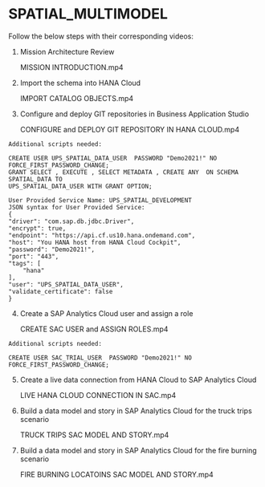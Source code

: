 # SPATIAL_MULTIMODEL

Follow the below steps with their corresponding videos:
  1. Mission Architecture Review
    
        MISSION INTRODUCTION.mp4
    
  2. Import the schema into HANA Cloud
    
        IMPORT CATALOG OBJECTS.mp4
    
  3. Configure and deploy GIT repositories in Business Application Studio
      
        CONFIGURE and DEPLOY GIT REPOSITORY IN HANA CLOUD.mp4
    
    Additional scripts needed: 
    
    CREATE USER UPS_SPATIAL_DATA_USER  PASSWORD "Demo2021!" NO FORCE_FIRST_PASSWORD_CHANGE;
    GRANT SELECT , EXECUTE , SELECT METADATA , CREATE ANY  ON SCHEMA SPATIAL_DATA TO 
    UPS_SPATIAL_DATA_USER WITH GRANT OPTION;
    
    User Provided Service Name: UPS_SPATIAL_DEVELOPMENT
    JSON syntax for User Provided Service: 
    {
    "driver": "com.sap.db.jdbc.Driver",
    "encrypt": true,
    "endpoint": "https://api.cf.us10.hana.ondemand.com",
    "host": "You HANA host from HANA Cloud Cockpit",
    "password": "Demo2021!",
    "port": "443",
    "tags": [
        "hana"
    ],
    "user": "UPS_SPATIAL_DATA_USER",
    "validate_certificate": false
    }
    
  4. Create a SAP Analytics Cloud user and assign a role

        CREATE SAC USER and ASSIGN ROLES.mp4
   
    Additional scripts needed:
    
    CREATE USER SAC_TRIAL_USER  PASSWORD "Demo2021!" NO FORCE_FIRST_PASSWORD_CHANGE; 
    
  5. Create a live data connection from HANA Cloud to SAP Analytics Cloud
    
        LIVE HANA CLOUD CONNECTION IN SAC.mp4
    
  6. Build a data model and story in SAP Analytics Cloud for the truck trips scenario
    
      TRUCK TRIPS SAC MODEL AND STORY.mp4

  7. Build a data model and story in SAP Analytics Cloud for the fire burning scenario
    
      FIRE BURNING LOCATOINS SAC MODEL AND STORY.mp4

